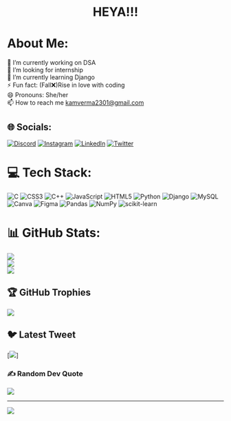   <h1 align="center">HEYA!!! </h1>
  
<!-- ![code](https://user-images.githubusercontent.com/85511676/122277978-1be8ea00-cf04-11eb-9bca-e5b93da487da.gif)
 -->
  

#  About Me:
🔭 I’m currently working on DSA<br>👯 I’m looking for internship<br><!-- 🤝 I’m looking for help with<br> -->🌱 I’m currently learning Django<br>⚡ Fun fact: (Fall❌)Rise in love with coding<br>😄 Pronouns: She/her<br>📫 How to reach me kamverma2301@gmail.com


## 🌐 Socials:
[![Discord](https://img.shields.io/badge/Discord-%237289DA.svg?logo=discord&logoColor=white)](https://discord.gg/parleG#2312) [![Instagram](https://img.shields.io/badge/Instagram-%23E4405F.svg?logo=Instagram&logoColor=white)](https://instagram.com/kamya_verma_) [![LinkedIn](https://img.shields.io/badge/LinkedIn-%230077B5.svg?logo=linkedin&logoColor=white)](https://www.linkedin.com/in/kamverma-219b68203/) [![Twitter](https://img.shields.io/badge/Twitter-%231DA1F2.svg?logo=Twitter&logoColor=white)](https://twitter.com/KAMYAVERMA23) 

# 💻 Tech Stack:
![C](https://img.shields.io/badge/c-%2300599C.svg?style=flat-square&logo=c&logoColor=white) ![CSS3](https://img.shields.io/badge/css3-%231572B6.svg?style=flat-square&logo=css3&logoColor=white) ![C++](https://img.shields.io/badge/c++-%2300599C.svg?style=flat-square&logo=c%2B%2B&logoColor=white) ![JavaScript](https://img.shields.io/badge/javascript-%23323330.svg?style=flat-square&logo=javascript&logoColor=%23F7DF1E) ![HTML5](https://img.shields.io/badge/html5-%23E34F26.svg?style=flat-square&logo=html5&logoColor=white) ![Python](https://img.shields.io/badge/python-3670A0?style=flat-square&logo=python&logoColor=ffdd54) ![Django](https://img.shields.io/badge/django-%23092E20.svg?style=flat-square&logo=django&logoColor=white) ![MySQL](https://img.shields.io/badge/mysql-%2300f.svg?style=flat-square&logo=mysql&logoColor=white) ![Canva](https://img.shields.io/badge/Canva-%2300C4CC.svg?style=flat-square&logo=Canva&logoColor=white) 	![Figma](https://img.shields.io/badge/figma-%23F24E1E.svg?style=flat-square&logo=figma&logoColor=white) ![Pandas](https://img.shields.io/badge/pandas-%23150458.svg?style=flat-square&logo=pandas&logoColor=white) ![NumPy](https://img.shields.io/badge/numpy-%23013243.svg?style=flat-square&logo=numpy&logoColor=white) ![scikit-learn](https://img.shields.io/badge/scikit--learn-%23F7931E.svg?style=flat-square&logo=scikit-learn&logoColor=white)
# 📊 GitHub Stats:
![](https://github-readme-stats.vercel.app/api?username=KAMYAVERMA&theme=midnight-purple&hide_border=true&include_all_commits=false&count_private=false)<br/>
![](https://github-readme-streak-stats.herokuapp.com/?user=KAMYAVERMA&theme=midnight-purple&hide_border=true)<br/>
![](https://github-readme-stats.vercel.app/api/top-langs/?username=KAMYAVERMA&theme=midnight-purple&hide_border=true&include_all_commits=false&count_private=false&layout=compact)

## 🏆 GitHub Trophies
![](https://github-profile-trophy.vercel.app/?username=KAMYAVERMA&theme=onedark&no-frame=true&no-bg=true&margin-w=4)

## 🐦 Latest Tweet
[![](https://gtce.itsvg.in/api?username=KAMYAVERMA23)]

### ✍️ Random Dev Quote
![](https://quotes-github-readme.vercel.app/api?type=vetical&theme=tokyonight)

---
![](https://visitcount.itsvg.in/api?id=KAMYAVERMA&icon=5&color=6)

<!-- <p align="left"> <img src="https://komarev.com/ghpvc/?username=kamyaverma&label=Profile%20views&color=0e75b6&style=flat" alt="kamyaverma" /> </p>
<p align="left"> <img src="https://visitcount.itsvg.in/api?id=KAMYAVERMA&icon=5&color=6" alt="kamyaverma" /> </p>

 -->



